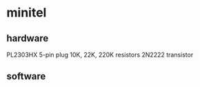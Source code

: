 # minitel

## hardware

PL2303HX
5-pin plug
10K, 22K, 220K resistors
2N2222 transistor


## software

